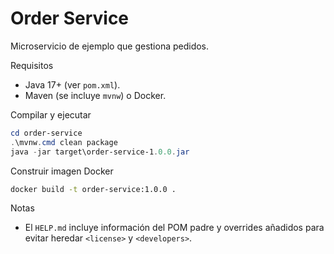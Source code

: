 # Order Service

Microservicio de ejemplo que gestiona pedidos.

Requisitos

- Java 17+ (ver `pom.xml`).
- Maven (se incluye `mvnw`) o Docker.

Compilar y ejecutar

```powershell
cd order-service
.\mvnw.cmd clean package
java -jar target\order-service-1.0.0.jar
```

Construir imagen Docker

```bash
docker build -t order-service:1.0.0 .
```

Notas

- El `HELP.md` incluye información del POM padre y overrides añadidos para evitar heredar `<license>` y `<developers>`.
